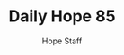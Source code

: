 ---
image: /assets/img/daily-hope-default-artwork.png
title: Daily Hope 85
number: 85
categories:
  - Daily Hope
author: Hope Staff
notes: Daily Hope 85
embed: >-
  <iframe src="https://open.spotify.com/embed/episode/7pRXvHBpyFwded2x13gSpL?utm_source=generator" width="400px" height="102px" frameborder=“0" scrolling=“no”></iframe>
---